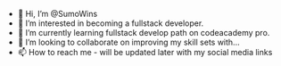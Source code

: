 - 👋 Hi, I’m @SumoWins
- 👀 I’m interested in becoming a fullstack developer.
- 🌱 I’m currently learning fullstack develop path on codeacademy pro.
- 💞️ I’m looking to collaborate on improving my skill sets with...
- 📫 How to reach me - will be updated later with my social media links

<!---
SumoWins/SumoWins is a ✨ special ✨ repository because its `README.md` (this file) appears on your GitHub profile.
You can click the Preview link to take a look at your changes.
--->
